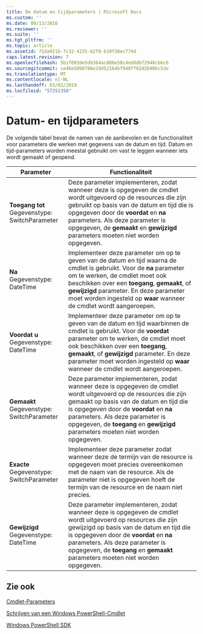 ```yaml
---
title: De datum en tijdparameters | Microsoft Docs
ms.custom: ''
ms.date: 09/13/2016
ms.reviewer: ''
ms.suite: ''
ms.tgt_pltfrm: ''
ms.topic: article
ms.assetid: 71da921b-7c32-4155-b2f8-b19f30ec774d
caps.latest.revision: 7
ms.openlocfilehash: 5b1f093de5db364ac806e58c4ed8dbf2948cb6c6
ms.sourcegitcommit: ce46e5098786e19d521b4bf948ff62d2b90bc53e
ms.translationtype: MT
ms.contentlocale: nl-NL
ms.lasthandoff: 03/02/2019
ms.locfileid: "57251350"
---
```

# <a name="date-and-time-parameters"></a>Datum- en tijdparameters

De volgende tabel bevat de namen van de aanbevolen en de functionaliteit voor parameters die werken met gegevens van de datum en tijd. Datum en tijd-parameters worden meestal gebruikt om vast te leggen wanneer iets wordt gemaakt of geopend.

|Parameter|Functionaliteit|
|---|---|
|**Toegang tot**<br>Gegevenstype: SwitchParameter|Deze parameter implementeren, zodat wanneer deze is opgegeven de cmdlet wordt uitgevoerd op de resources die zijn gebruikt op basis van de datum en tijd die is opgegeven door de **voordat** en **na** parameters. Als deze parameter is opgegeven, de **gemaakt** en **gewijzigd** parameters moeten niet worden opgegeven.|
|**Na**<br>Gegevenstype: DateTime|Implementeer deze parameter om op te geven van de datum en tijd waarna de cmdlet is gebruikt. Voor de **na** parameter om te werken, de cmdlet moet ook beschikken over een **toegang**, **gemaakt**, of **gewijzigd** parameter. En deze parameter moet worden ingesteld op **waar** wanneer de cmdlet wordt aangeroepen.|
|**Voordat u**<br>Gegevenstype: DateTime|Implementeer deze parameter om op te geven van de datum en tijd waarbinnen de cmdlet is gebruikt. Voor de **voordat** parameter om te werken, de cmdlet moet ook beschikken over een **toegang**, **gemaakt**, of **gewijzigd** parameter. En deze parameter moet worden ingesteld op **waar** wanneer de cmdlet wordt aangeroepen.|
|**Gemaakt**<br>Gegevenstype: SwitchParameter|Deze parameter implementeren, zodat wanneer deze is opgegeven de cmdlet wordt uitgevoerd op de resources die zijn gemaakt op basis van de datum en tijd die is opgegeven door de **voordat** en **na** parameters. Als deze parameter is opgegeven, de **toegang** en **gewijzigd** parameters moeten niet worden opgegeven.|
|**Exacte**<br>Gegevenstype: SwitchParameter|Implementeer deze parameter zodat wanneer deze de termijn van de resource is opgegeven moet precies overeenkomen met de naam van de resource. Als de parameter niet is opgegeven hoeft de termijn van de resource en de naam niet precies.|
|**Gewijzigd**<br>Gegevenstype: DateTime|Deze parameter implementeren, zodat wanneer deze is opgegeven de cmdlet wordt uitgevoerd op resources die zijn gewijzigd op basis van de datum en tijd die is opgegeven door de **voordat** en **na** parameters. Als deze parameter is opgegeven, de **toegang** en **gemaakt** parameters moeten niet worden opgegeven.|
## <a name="see-also"></a>Zie ook

[Cmdlet-Parameters](./cmdlet-parameters.md)

[Schrijven van een Windows PowerShell-Cmdlet](./writing-a-windows-powershell-cmdlet.md)

[Windows PowerShell SDK](../windows-powershell-reference.md)
